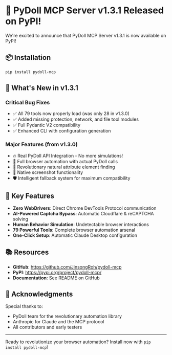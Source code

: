 # 🎉 PyDoll MCP Server v1.3.1 Released on PyPI!

We're excited to announce that PyDoll MCP Server v1.3.1 is now available on PyPI!

## 📦 Installation

```bash
pip install pydoll-mcp
```

## 🚀 What's New in v1.3.1

### Critical Bug Fixes
- ✅ All 79 tools now properly load (was only 28 in v1.3.0)
- ✅ Added missing protection, network, and file tool modules
- ✅ Full Pydantic V2 compatibility
- ✅ Enhanced CLI with configuration generation

### Major Features (from v1.3.0)
- 🔥 Real PyDoll API Integration - No more simulations!
- 🧭 Full browser automation with actual PyDoll calls
- 🎯 Revolutionary natural attribute element finding
- 📸 Native screenshot functionality
- 🛡️ Intelligent fallback system for maximum compatibility

## 🌟 Key Features

- **Zero WebDrivers**: Direct Chrome DevTools Protocol communication
- **AI-Powered Captcha Bypass**: Automatic Cloudflare & reCAPTCHA solving
- **Human Behavior Simulation**: Undetectable browser interactions
- **79 Powerful Tools**: Complete browser automation arsenal
- **One-Click Setup**: Automatic Claude Desktop configuration

## 📚 Resources

- **GitHub**: https://github.com/JinsongRoh/pydoll-mcp
- **PyPI**: https://pypi.org/project/pydoll-mcp/
- **Documentation**: See README on GitHub

## 🙏 Acknowledgments

Special thanks to:
- PyDoll team for the revolutionary automation library
- Anthropic for Claude and the MCP protocol
- All contributors and early testers

---

Ready to revolutionize your browser automation? Install now with `pip install pydoll-mcp`!